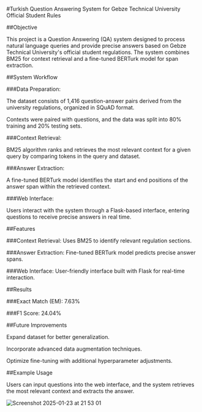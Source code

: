 #Turkish Question Answering System for Gebze Technical University Official Student Rules

##Objective

This project is a Question Answering (QA) system designed to process natural language queries and provide precise answers based on Gebze Technical University's official student regulations. The system combines BM25 for context retrieval and a fine-tuned BERTurk model for span extraction.

##System Workflow

###Data Preparation:

The dataset consists of 1,416 question-answer pairs derived from the university regulations, organized in SQuAD format.

Contexts were paired with questions, and the data was split into 80% training and 20% testing sets.

###Context Retrieval:

BM25 algorithm ranks and retrieves the most relevant context for a given query by comparing tokens in the query and dataset.

###Answer Extraction:

A fine-tuned BERTurk model identifies the start and end positions of the answer span within the retrieved context.

###Web Interface:

Users interact with the system through a Flask-based interface, entering questions to receive precise answers in real time.

##Features

###Context Retrieval: Uses BM25 to identify relevant regulation sections.

###Answer Extraction: Fine-tuned BERTurk model predicts precise answer spans.

###Web Interface: User-friendly interface built with Flask for real-time interaction.

##Results

###Exact Match (EM): 7.63%

###F1 Score: 24.04%

##Future Improvements

Expand dataset for better generalization.

Incorporate advanced data augmentation techniques.

Optimize fine-tuning with additional hyperparameter adjustments.

##Example Usage

Users can input questions into the web interface, and the system retrieves the most relevant context and extracts the answer.

![Screenshot 2025-01-23 at 21 53 01](https://github.com/user-attachments/assets/1cb3ad02-12eb-4b07-a42e-60ac1555879e)
